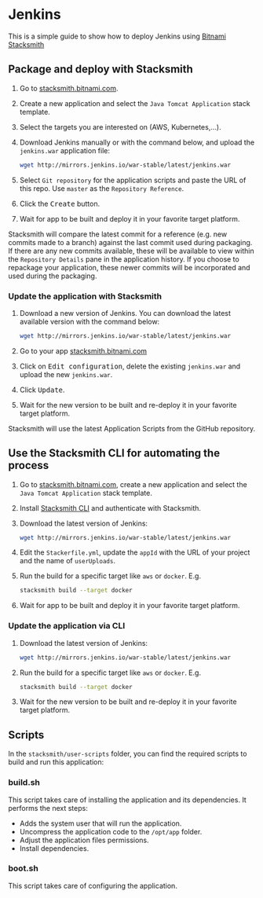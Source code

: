 # Jenkins

This is a simple guide to show how to deploy Jenkins using [Bitnami Stacksmith](https://stacksmith.bitnami.com)

## Package and deploy with Stacksmith

1. Go to [stacksmith.bitnami.com](https://stacksmith.bitnami.com).
2. Create a new application and select the `Java Tomcat Application` stack template.
3. Select the targets you are interested on (AWS, Kubernetes,...).
4. Download Jenkins manually or with the command below, and upload the `jenkins.war` application file:

   ```bash
   wget http://mirrors.jenkins.io/war-stable/latest/jenkins.war
   ```

5. Select `Git repository` for the application scripts and paste the URL of this repo. Use `master` as the `Repository Reference`.
6. Click the <kbd>Create</kbd> button.
7. Wait for app to be built and deploy it in your favorite target platform.

Stacksmith will compare the latest commit for a reference (e.g. new commits made to a branch) against the last commit used during packaging. If there are any new commits available, these will be available to view within the `Repository Details` pane in the application history. If you choose to repackage your application, these newer commits will be incorporated and used during the packaging.

### Update the application with Stacksmith

1. Download a new version of Jenkins. You can download the latest available version with the command below:

   ```bash
   wget http://mirrors.jenkins.io/war-stable/latest/jenkins.war
   ```

2. Go to your app [stacksmith.bitnami.com](https://stacksmith.bitnami.com)
3. Click on <kbd>Edit configuration</kbd>, delete the existing `jenkins.war` and upload the new `jenkins.war`.
4. Click <kbd>Update</kbd>.
5. Wait for the new version to be built and re-deploy it in your favorite target platform.

Stacksmith will use the latest Application Scripts from the GitHub repository.

## Use the Stacksmith CLI for automating the process

1. Go to [stacksmith.bitnami.com](https://stacksmith.bitnami.com), create a new application and select the `Java Tomcat Application` stack template.
2. Install [Stacksmith CLI](https://github.com/bitnami/stacksmith-cli) and authenticate with Stacksmith.
3. Download the latest version of Jenkins:

   ```bash
   wget http://mirrors.jenkins.io/war-stable/latest/jenkins.war
   ```
4. Edit the `Stackerfile.yml`,  update the `appId` with the URL of your project and the name of `userUploads`.
5. Run the build for a specific target like `aws` or `docker`. E.g.

   ```bash
   stacksmith build --target docker
   ```
6. Wait for app to be built and deploy it in your favorite target platform.

### Update the application via CLI

1. Download the latest version of Jenkins:

   ```bash
   wget http://mirrors.jenkins.io/war-stable/latest/jenkins.war
   ```

2. Run the build for a specific target like `aws` or `docker`. E.g.

   ```bash
   stacksmith build --target docker
   ```

3. Wait for the new version to be built and re-deploy it in your favorite target platform.

## Scripts

In the `stacksmith/user-scripts` folder, you can find the required scripts to build and run this application:

### build.sh

This script takes care of installing the application and its dependencies. It performs the next steps:

* Adds the system user that will run the application.
* Uncompress the application code to the `/opt/app` folder.
* Adjust the application files permissions.
* Install dependencies.

### boot.sh

This script takes care of configuring the application.
